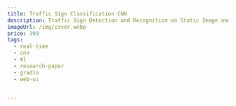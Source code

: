 ```yaml
---
title: Traffic Sign Classification CNN
description: Traffic Sign Detection and Recognition on Static Image and Live Video Streams
imageUrl: /img/cover.webp
price: 399
tags:
  - real-time 
  - cnn
  - ml
  - research-paper
  - gradio
  - web-ui


---
```


